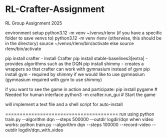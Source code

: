 # RL-Crafter-Assignment
RL Group Assignment 2025

environment setup
python3.12 -m venv ~/venvs/rlenv (if you have a specific folder to save venvs to)
python3.12 -m venv rlenv (otherwise, this should be in the directory)
source ~/venvs/rlenv/bin/activate
else source rlenv/bin/activate

pip install crafter - Install Crafter
pip install stable-baselines3[extra] - provides algorithms such as the DQN
pip install shimmy - creates a wrappers so that crafter can work with gymnasium instead of gym
pip install gym - required by shimmy if we would like to use gymnasium
(gymnasium required with gym to use shimmy)

if you want to see the game in action and participate:
pip install pygame # Needed for human interface
python3 -m crafter.run_gui # Start the game

will implement a text file and a shell script for auto-install

=======================================
run using python train.py --algorithm dqn --steps 500000 --outdir logdir/dqn
when video works: python train.py --algorithm dqn --steps 100000 --record-video --outdir logdir/dqn_with_video